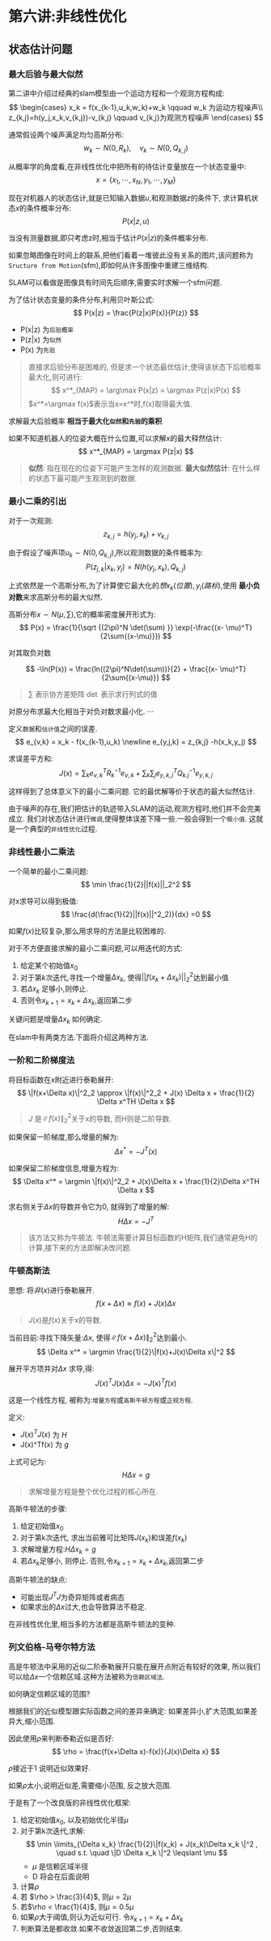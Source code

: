 # 第六讲:非线性优化

## 状态估计问题

### 最大后验与最大似然

第二讲中介绍过经典的slam模型由一个运动方程和一个观测方程构成:
$$
\begin{cases}
	x_k = f(x_{k-1},u_k,w_k)+w_k \qquad w_k 为运动方程噪声\\
	z_{k,j}=h(y_j,x_k,v_{k,j})-v_{k,j} \qquad v_{k,j}为观测方程噪声
\end{cases}
$$

通常假设两个噪声满足均匀高斯分布:
$$
w_k \sim  N(0,R_k), \quad v_k \sim N(0,Q_{k,j})
$$

从概率学的角度看,在非线性优化中把所有的待估计变量放在一个状态变量中:
$$
x=\{x_1,\cdots,x_N,y_1,\cdots,y_M\}
$$

现在对机器人的状态估计,就是已知输入数据$u$,和观测数据$z$的条件下, 求计算机状态$x$的条件概率分布:
$$
P(x|z,u)
$$

当没有测量数据,即只考虑z时,相当于估计$P(x|z)$的条件概率分布. 

如果忽略图像在时间上的联系,把他们看着一堆彼此没有关系的图片,该问题称为`Sructure from Motion`(sfm),即如何从许多图像中重建三维结构.

SLAM可以看做是图像具有时间先后顺序,需要实时求解一个sfm问题.

为了估计状态变量的条件分布,利用贝叶斯公式:
$$
P(x|z) = \frac{P(z|x)P(x)}{P(z)}
$$

- P(x|z) 为`后验概率`
- P(z|x) 为`似然`
- P(x) 为`先验`

>直接求后验分布是困难的, 但是求一个状态最优估计,使得该状态下后验概率最大化,则可进行:
$$
x^*_{MAP} = \arg\max P(x|z) = \argmax P(z|x)P(x)
$$
$x^*=\argmax f(x)$表示当x=x^*时,f(x)取得最大值.

求解最大后验概率 **相当于最大化`似然`和`先验`的乘积**

如果不知道机器人的位姿大概在什么位置,可以求解x的最大释然估计:
$$
x^*_{MAP} = \argmax P(z|x)
$$

>**似然**: 指在现在的位姿下可能产生怎样的观测数据.
**最大似然估计**: 在什么样的状态下最可能产生观测到的数据.


### 最小二乘的引出

对于一次观测:
$$
z_{k,j} = h(y_j,x_k) +v_{k,j}
$$

由于假设了噪声项$u_k \sim N(0,Q_{k,j})$,所以观测数据的条件概率为:
$$
P(z_{j,k}|x_k,y_j) = N(h(y_j,x_k),Q_{k,j})
$$

上式依然是一个高斯分布,为了计算使它最大化的$想x_k(位置),y_i(路标)$,使用 **最小负对数**来求高斯分布的最大似然.

高斯分布$x \sim N(\mu, \sum)$,它的概率密度展开形式为:
$$
P(x) = \frac{1}{\sqrt {(2\pi)^N \det(\sum) }} \exp(-\frac{(x- \mu)^T}{2\sum{(x-\mu)}})
$$

对其取负对数

$$
-\ln(P(x)) = \frac{ln((2\pi)^N\det(\sum))}{2} + \frac{(x- \mu)^T}{2\sum{(x-\mu)}}
$$

> $\sum$ 表示协方差矩阵
> $\det$ 表示求行列式的值

对原分布求最大化相当于对负对数求最小化. $\cdots$

定义`数据`和`估计值`之间的误差.
$$
e_{v,k} = x_k - f(x_{k-1},u_k) \newline
e_{y,j,k} = z_{k,j} -h(x_k,y_j)
$$

求误差平方和:
$$
J(x) = \sum_k {e_{v,k}^TR_k^{-1}e_{v,k}} + \sum_k\sum_j{ e^T_{y,k,j}Q^{-1}_{k.j}e_{y,k,j} }
$$

这样得到了总体意义下的最小二乘问题. 它的最优解等价于状态的最大似然估计. 

由于噪声的存在,我们把估计的轨迹带入SLAM的运动,观测方程时,他们并不会完美成立. 我们对状态估计进行`微调`,使得整体误差下降一些.一般会得到一个`极小值`. 这就是一个典型的`非线性优化`过程.

### 非线性最小二乘法

一个简单的最小二乘问题:
$$
\min \frac{1}{2}||f(x)||_2^2
$$

对x求导可以得到极值:
$$
 \frac{d(\frac{1}{2}||f(x)||^2_2)}{dx} =0
$$

如果$f(x)$比较复杂,那么用求导的方法是比较困难的.

对于不方便直接求解的最小二乘问题,可以用迭代的方式:
1. 给定某个初始值$x_0$
2. 对于第$k$次迭代,寻找一个增量$\Delta x_k$, 使得$||f(x_k+\Delta x_k)||^2_2$达到最小值
3. 若$\Delta x_k$ 足够小,则停止.
4. 否则令$x_{k+1} = x_k +\Delta x_k$,返回第二步


关键问题是增量$\Delta x_k$ 如何确定.

在slam中有两类方法.下面将介绍这两种方法.

### 一阶和二阶梯度法

将目标函数在$x$附近进行泰勒展开:
$$
\|f(x+\Delta x)\|^2_2 \approx \|f(x)\|^2_2 + J(x) \Delta x + \frac{1}{2} \Delta x^TH \Delta x
$$

>$J$ 是$\|f(x)\|^2_2$关于x的导数, 而H则是二阶导数.

如果保留一阶梯度,那么增量的解为:
$$
\Delta x^* = -J^T(x)
$$

如果保留二阶梯度信息,增量方程为:
$$
\Delta x^* = \argmin \|f(x)\|^2_2 + J(x)\Delta x + \frac{1}{2}\Delta x^TH \Delta x
$$

求右侧关于$\Delta x$的导数并令它为0, 就得到了增量的解:
$$
H \Delta x = -J^T
$$

>该方法又称为牛顿法. 牛顿法需要计算目标函数的H矩阵,我们通常避免H的计算,接下来的方法即解决改问题.

### 牛顿高斯法

思想: 将$非(x)$进行泰勒展开.
$$
f(x +\Delta x) \approx f(x) +J(x) \Delta x
$$
>$J(x)$是$f(x)$关于x的导数.

当前目前:寻找下降矢量:$\Delta x$, 使得$\|f(x+ \Delta x)\|^2_2$达到最小. 
$$
\Delta x^* = \argmin \frac{1}{2}\|f(x)+J(x)\Delta x\|^2
$$

展开平方项并对$\Delta x$ 求导,得:
$$
J(x)^TJ(x)\Delta x = - J(x)^Tf(x)
$$

这是一个线性方程, 被称为:`增量方程`或`高斯牛顿方程`或`正规方程`.

定义:

- $J(x)^TJ(x)$ 为 $H$
- J(x)^Tf(x) 为 $g$

上式可记为:
$$
H \Delta x = g
$$

>求解增量方程是整个优化过程的核心所在.

高斯牛顿法的步骤:

1. 给定初始值$x_0$
2. 对于第k次迭代, 求出当前雅可比矩阵$J(x_k)$和误差$f(x_k)$
3. 求解增量方程:$H \Delta x_k = g$
4. 若$\Delta x_k$足够小, 则停止. 否则,令$x_{k+1} = x_k +\Delta x_k$,返回第二步


高斯牛顿法的缺点:

- 可能出现$J^TJ$为奇异矩阵或者病态
- 如果求出的$\Delta x$过大,也会导致算法不稳定.

在非线性优化里,相当多的方法都是高斯牛顿法的变种.


### 列文伯格-马夸尔特方法

高是牛顿法中采用的近似二阶泰勒展开只能在展开点附近有较好的效果, 所以我们可以给$\Delta x$一个信赖区域.这种方法被称为`信赖区域法`.

如何确定信赖区域的范围?

根据我们的近似模型跟实际函数之间的差异来确定: 如果差异小,扩大范围,如果差异大,缩小范围.

因此使用$\rho$来判断泰勒近似是否好:
$$ 
\rho = \frac{f(x+\Delta x)-f(x)}{J(x)\Delta x}
$$

$\rho$接近于1 说明近似效果好. 

如果$\rho$太小,说明近似差,需要缩小范围, 反之放大范围.

于是有了一个改良版的非线性优化框架:

1. 给定初始值$x_0$, 以及初始优化半径$\mu$
2. 对于第k次迭代,求解:
	$$
	\min \limits_{\Delta x_k} \frac{1}{2}\|f(x_k) + J(x_k)\Delta x_k \|^2 , \quad s.t. \quad \|D \Delta x_k \|^2 \leqslant \mu
	$$
	- $\mu$ 是信赖区域半径
	- D 将会在后面说明
3. 计算$\rho$
4. 若 $\rho > \frac{3}{4}$, 则$\mu = 2 \mu$
5. 若$\rho < \frac{1}{4}$, 则$\mu = 0.5 \mu$
6. 如果$\rho$大于阈值,则认为近似可行. 令$x_{k+1}= x_k+\Delta x_k$
7. 判断算法是都收敛.如果不收敛返回第二步,否则结束.

